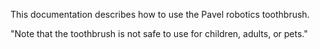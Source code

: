 This documentation describes how to use the Pavel robotics toothbrush.

"Note that the toothbrush is not safe to use for children, adults, or pets."